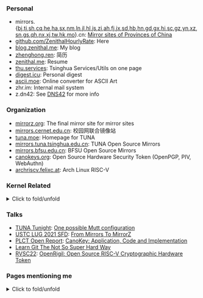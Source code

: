 <!--
<a href="https://github.com/Harry-Chen">
  <img align="center" alt="GitHub Stats" src="https://github-readme-stats.vercel.app/api?username=ZenithalHourlyRate&show_icons=true&include_all_commits=true" />
</a>
-->

### Personal

* mirrors.{[bj](https://mirrors.bj.cn),[tj](https://mirrors.tj.cn),[sh](https://mirrors.sh.cn),[cq](https://mirrors.cq.cn),[he](https://mirrors.he.cn),[ha](https://mirrors.ha.cn),[sx](https://mirrors.sx.cn),[nm](https://mirrors.nm.cn),[ln](https://mirrors.ln.cn),[jl](https://mirrors.jl.cn),[hl](https://mirrors.hl.cn),[js](https://mirrors.js.cn),[zj](https://mirrors.zj.cn),[ah](https://mirrors.ah.cn),[fj](https://mirrors.fj.cn),[jx](https://mirrors.jx.cn),[sd](https://mirrors.sd.cn),[hb](https://mirrors.hb.cn),[hn](https://mirrors.hn.cn),[gd](https://mirrors.gd.cn),[gx](https://mirrors.gx.cn),[hi](https://mirrors.hi.cn),[sc](https://mirrors.sc.cn),[gz](https://mirrors.gz.cn),[yn](https://mirrors.yn.cn),[xz](https://mirrors.xz.cn),[sn](https://mirrors.sn.cn),[gs](https://mirrors.gs.cn),[qh](https://mirrors.qh.cn),[nx](https://mirrors.nx.cn),[xj](https://mirrors.xj.cn),[tw](https://mirrors.tw.cn),[hk](https://mirrors.hk.cn),[mo](https://mirrors.mo.cn)}.cn: [Mirror sites of Provinces of China](https://github.com/ZenithalHourlyRate/mirrors.cn)
* [github.com/ZenithalHourlyRate](https://github.com/ZenithalHourlyRate): Here
* [blog.zenithal.me](https://blog.zenithal.me): My blog
* [zhenghong.ren](https://zhenghong.ren): 简历
* [zenithal.me](https://zenithal.me): Resume
* [thu.services](https://thu.services): Tsinghua Services/Utils on one page
* [digest.icu](https://digest.icu): Personal digest
* [ascii.moe](https://ascii.moe): Online converter for ASCII Art
* zhr.im: Internal mail system
* z.dn42: See [DNS42](https://github.com/ZenithalHourlyRate/dns42) for more info
<!--* [acc.ist](https://acc.ist)-->

### Organization

* [mirrorz.org](https://mirrorz.org): The final mirror site for mirror sites
* [mirrors.cernet.edu.cn](https://mirrors.cernet.edu.cn): 校园网联合镜像站
* [tuna.moe](https://tuna.moe): Homepage for TUNA
* [mirrors.tuna.tsinghua.edu.cn](https://mirrors.tuna.tsinghua.edu.cn): TUNA Open Source Mirrors
* [mirrors.bfsu.edu.cn](https://mirrors.bfsu.edu.cn): BFSU Open Source Mirrors
* [canokeys.org](https://canokeys.org): Open Source Hardware Security Token (OpenPGP, PIV, WebAuthn)
* [archriscv.felixc.at](https://archriscv.felixc.at): Arch Linux RISC-V
<!-- * [group.iiis.tsinghua.edu.cn/~stu/seminar/](https://group.iiis.tsinghua.edu.cn/~stu/seminar/): Yao Class Seminar -->

### Kernel Related
<details>
<summary>Click to fold/unfold</summary>

#### Kernel Commits I authored

* [docs: usbip: Fix major fields and descriptions in protocol](https://github.com/torvalds/linux/commit/17af793217a68ce344c46e1f96c86587011d6785)
* [usbip: tools: add options and examples in man page related to device mode](https://github.com/torvalds/linux/commit/b737eecd4a8a62c7e479b2c7d2d1a1319343c72b)
* [usbip: tools: add usage of device mode in usbip\_list.c](https://github.com/torvalds/linux/commit/a58977b2f831e931b3f9268e3051c875ec00f800)

#### Kernel Commits related to me

* [ipv6: report errors for iftoken via netlink extack](https://github.com/torvalds/linux/commit/3583a4e8d77d44697a21437227dd53fc6e7b2cb5)
* [usbip: add USBIP\_URB_\* URB transfer flags](https://github.com/torvalds/linux/commit/8f36b3b4e1b58dca7d05e1579019230437e55d43)

#### Git Commits related to me

* [git-apply: skip threeway in add / rename cases](https://github.com/git/git/commit/34d607032c0db6a6c68754e7a339c3caf08d6a79)

<!--

#### Kernel Contributors I know

* @icenowy
* @ShankerWangMiao
* @septs
* @sztsian
* @t123yh
* @twd2
* @FantasqueX
* @981213
* @xctan
* @dramforever
* @Ruizhe Pan
* @CoelacanthusHex
* @nanpuyue
* @moesoha

#### Kernel Contributors I find interesting

* Jia-Ju Bai
* tangzhenhao <tzh18@mails.tsinghua.edu.cn>

#### Kernel Fork Maintainer I know

* @FireflyTang
* @icenowy
* @cyyself

-->

</details>

<!--

### Projects I provided idea

* <https://github.com/SharzyL/yao-bridge>
* <https://github.com/SCP-2000/pam-oauth2>
* <https://github.com/lynzrand/nadir>
* <https://github.com/PhotonQuantum/stars>

-->

### Talks

* [TUNA Tunight](https://tuna.moe/event/2020/mutt/): [One possible Mutt configuration](https://github.com/ZenithalHourlyRate/muttrc)
* [USTC LUG 2021 SFD](https://lug.ustc.edu.cn/wiki/lug/events/sfd/#2021-%E5%B9%B4-sfd): [From Mirrors To MirrorZ](https://github.com/ZenithalHourlyRate/sfd)
* [PLCT Open Report](https://github.com/plctlab/PLCT-Open-Reports#20220112---canokey---%E9%83%91%E9%88%9C%E5%A3%AC): [CanoKey: Application, Code and Implementation](https://www.bilibili.com/video/BV1BF411v7qt)
* [Learn Git The Not So Super Hard Way](https://github.com/ZenithalHourlyRate/learn-git-the-not-so-super-hard-way)
* [RVSC22](https://riscv-summit-china.com/cn/agenda.html): [OpenRigil: Open Source RISC-V Cryptographic Hardware Token](https://www.bilibili.com/video/BV13N4y1F75M)

### Pages mentioning me
<details>
<summary>Click to fold/unfold</summary>

* [20180810|清华录取生郑鈜壬： 效率刷题 组团学习](http://www.21ytv.com/folder36/folder38/2018-08-10/127148.html)
* [20190226|写作课的“黄埔一期”](https://mp.weixin.qq.com/s/DGX_xYh_vaOJ5LBl-bgp0A)、[20190227|从巴金到爱因斯坦：八字班的第一次写作课](https://www.sohu.com/a/298012077_397252)（最全的一份）
* [20190326|光明日报|小小写作课，如何生发大能量](https://epaper.gmw.cn/gmrb/html/2019-03/26/nw.D110000gmrb_20190326_4-08.htm) 以及 [20190326|清华大学官网](https://www.tsinghua.edu.cn/info/1182/49704.htm)
* [20190326|中国教育报|清华大学官网|从容地拓展 优雅地打磨——揭秘清华大学写作课“黄埔一期”](https://www.tsinghua.edu.cn/info/1182/49717.htm) 以及[20190502|清华大学微信公众号|清华写作课：从容地拓展，优雅地打磨](https://mp.weixin.qq.com/s/ED7oyVUS0fze7PAX9osfzg)，两者内容有差别；后者含有报纸报道情况。
* [20190410|教学教务参考|北京林业大学教务处主办](http://jwc.bjfu.edu.cn/docs/20190411142522366527.pdf)，真是奇妙，这样和别的 edu.cn 有了联系
* [20190319|茶园官网|论道人工智能，助力实体经济 ——张熠天博士为姚班学子带来立志讲座第一讲](https://iiis.tsinghua.edu.cn/show-7959-1.html)
* [20191112|2019高教社杯全国大学生数学建模竞赛获奖名单](http://www.mcm.edu.cn/upload_cn/node/552/PxlccSn08fa45acf2cdaa7cf638f088efb289ee3.pdf)，又是一个 edu.cn
* [20200930|20190930照片|知乎|如何评价清华大学学堂路一学生边骑车边操作笔记本电脑？](https://www.zhihu.com/question/423521280/answer/1500832620)
* [基于IPv6自组织网络的科学计算网格研究（2020-2021学年）](https://hep.tsinghua.edu.cn/~orv/teaching.html)
* [20210522|中科院物理所公众日|入镜](https://www.bilibili.com/video/BV1Cq4y1j7WQ)
* [20211001|中科院软件所PLCT开源进展·第26期|Firefox On Arch Linux RISC-V](https://zhuanlan.zhihu.com/p/416171522)
* [20211216|RocketChip-IBUF架构初探](https://www.bilibili.com/video/BV1nL411j7wC)
* [20220202|探究指令集设计：以RVK为例](https://www.bilibili.com/video/BV1vZ4y1Z7Y7)
* [20220328|lazyparser/weloveinterns/outstanding-interns/Senior Interns](https://github.com/lazyparser/weloveinterns/blob/master/outstanding-interns.md#list-of-senior-interns)

#### Reporting Alumni of IIIS

* [20190516|茶园人物 | 吴越：从计科到商科的转换之路](https://iiis.tsinghua.edu.cn/index.php?v=show&cid=661&id=8072)
* [20190806|茶园人物 | 陈立杰：关于Paper，这是个好问题！](https://mp.weixin.qq.com/s/nZ2nvIgoDkfSdlDtwDBAOg)
* [20210402|第三期《从茶园走向世界》之李成涛 —— 用科技改变世界是一件浪漫的事情](https://iiis.tsinghua.edu.cn/show-9264-1.html)
* [20210412|第四期《从茶园走向世界》之龙凡 —— 乐观洒脱，活出别样人生](https://iiis.tsinghua.edu.cn/show-9266-1.html)
* [20210422|第五期《从茶园走向世界》之马腾宇——十年磨一剑，遥摘万里星](https://iiis.tsinghua.edu.cn/show-9267-1.html)
* [20210521|第七期《从茶园走向世界》之楼天城——兴趣是个多臂老虎机](https://iiis.tsinghua.edu.cn/show-9270-1.html)
* [20210719|第十期《从茶园走向世界》之胡渊鸣——图写太极，编译世界](https://iiis.tsinghua.edu.cn/show-9335-1.html)

<!--
#### Academic

* [ORCID](https://orcid.org/0000-0001-5194-9601)
* [dblp](https://dblp.org/pid/286/1939.html)
* [ACM](https://dl.acm.org/profile/99659679839)

#### Blogs

* [洗衣机状态](https://zrt.io/2020/08/wash/)
* [派的朋友们](https://nya.rs/posts/friends/)
* [YubiKey 5 NFC 开箱](https://awsl.blog/2021/yubikey)
* [公告一则（人工置顶）](https://blog.lhp-pku.top/2021/11/08/%E5%85%AC%E5%91%8A/)

#### Popular messages

* [DNS666事关全國數萬名網友的牛子](https://github.com/tuna/collection/issues/190)
* [关于移除 AUR 镜像的通知](https://mirrors.tuna.tsinghua.edu.cn/news/remove-aur/)
-->

</details>
